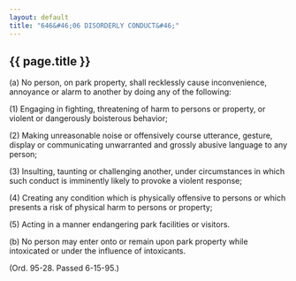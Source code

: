 ```yaml
---
layout: default 
title: "646&#46;06 DISORDERLY CONDUCT&#46;"
---
```


{{ page.title }}
----------------

​(a) No person, on park property, shall recklessly cause inconvenience,
annoyance or alarm to another by doing any of the following:

​(1) Engaging in fighting, threatening of harm to persons or property,
or violent or dangerously boisterous behavior;

​(2) Making unreasonable noise or offensively course utterance, gesture,
display or communicating unwarranted and grossly abusive language to any
person;

​(3) Insulting, taunting or challenging another, under circumstances in
which such conduct is imminently likely to provoke a violent response;

​(4) Creating any condition which is physically offensive to persons or
which presents a risk of physical harm to persons or property;

​(5) Acting in a manner endangering park facilities or visitors.

​(b) No person may enter onto or remain upon park property while
intoxicated or under the influence of intoxicants.

(Ord. 95-28. Passed 6-15-95.)
